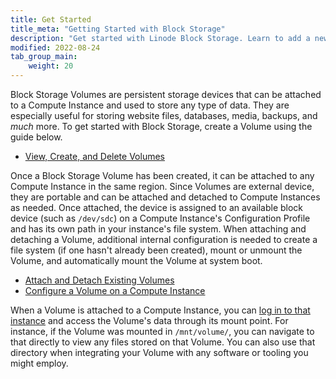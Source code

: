 ```yaml
---
title: Get Started
title_meta: "Getting Started with Block Storage"
description: "Get started with Linode Block Storage. Learn to add a new Block Storage volume to a Linode, increase the size of an attached volume, and transfer a Block Storage volume to a new Linode."
modified: 2022-08-24
tab_group_main:
    weight: 20
---
```


Block Storage Volumes are persistent storage devices that can be attached to a Compute Instance and used to store any type of data. They are especially useful for storing website files, databases, media, backups, and *much* more. To get started with Block Storage, create a Volume using the guide below.

- [View, Create, and Delete Volumes](/docs/products/storage/block-storage/guides/manage-volumes/)

Once a Block Storage Volume has been created, it can be attached to any Compute Instance in the same region. Since Volumes are external device, they are portable and can be attached and detached to Compute Instances as needed. Once attached, the device is assigned to an available block device (such as `/dev/sdc`) on a Compute Instance's Configuration Profile and has its own path in your instance's file system. When attaching and detaching a Volume, additional internal configuration is needed to create a file system (if one hasn't already been created), mount or unmount the Volume, and automatically mount the Volume at system boot.

- [Attach and Detach Existing Volumes](/docs/products/storage/block-storage/guides/attach-and-detach/)
- [Configure a Volume on a Compute Instance](/docs/products/storage/block-storage/guides/configure-volume/)

When a Volume is attached to a Compute Instance, you can [log in to that instance](/docs/products/compute/compute-instances/guides/set-up-and-secure/#connect-to-the-instance) and access the Volume's data through its mount point. For instance, if the Volume was mounted in `/mnt/volume/`, you can navigate to that directly to view any files stored on that Volume. You can also use that directory when integrating your Volume with any software or tooling you might employ.
